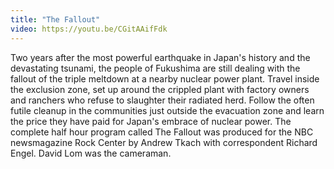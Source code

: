 ```yaml
---
title: "The Fallout"
video: https://youtu.be/CGitAAifFdk
---
```


Two  years  after the most powerful earthquake in Japan's history and the devastating tsunami, the people of Fukushima are still dealing with the fallout of the triple meltdown at a nearby nuclear power plant.  Travel inside the exclusion zone, set up around the crippled plant with factory owners and  ranchers who refuse to slaughter their radiated herd.  Follow the often futile cleanup in the communities just outside the evacuation zone and learn the price they have paid for Japan's embrace of nuclear power.  The complete half hour program called The Fallout  was produced for the NBC newsmagazine Rock Center by Andrew Tkach with correspondent Richard Engel. David Lom was the cameraman.  

